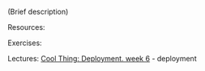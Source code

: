 (Brief description)

Resources:   

Exercises:

Lectures:
	[Cool Thing: Deployment.  week 6](https://drive.google.com/open?id=0BwUuQZA1mzK5em1Ud0h1VGNRNGc)  - deployment
	
